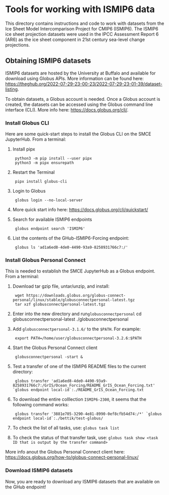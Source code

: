 # Tools for working with ISMIP6 data
This directory contains instructions and code to work with datasets from the Ice Sheet Model Intercomparison Project for CMIP6 (ISMIP6). The ISMIP6 ice sheet projection datasets were used in the IPCC Assessment Report 6 (AR6) as the ice sheet component in 21st century sea-level change projections.

## Obtaining ISMIP6 datasets
ISMIP6 datasets are hosted by the University at Buffalo and available for download using Globus APIs. More information can be found here: https://theghub.org/2022-07-29-23-00-23/2022-07-29-23-01-39/dataset-listing.

To obtain datasets, a Globus account is needed. Once a Globus account is created, the datasets can be accessed using the Globus command line interface (CLI). More info here: https://docs.globus.org/cli/. 


### Install Globus CLI
Here are some quick-start steps to install the Globus CLI on the SMCE JupyterHub. From a terminal:
1. Install pipx

        python3 -m pip install --user pipx
        python3 -m pipx ensurepath

1. Restart the Terminal
        
        pipx install globus-cli

1. Login to Globus

        globus login --no-local-server

1. More quick start info here: https://docs.globus.org/cli/quickstart/

1. Search for available ISMIP6 endpoints

        globus endpoint search 'ISMIP6'

1. List the contents of the GHub-ISMIP6-Forcing endpoint:

        globus ls 'ad1a6ed8-4de0-4490-93a9-8258931766c7:/'

### Install Globus Personal Connect
This is needed to establish the SMCE JupyterHub as a Globus endpoint. From a terminal:

1. Download tar gzip file, untar/unzip, and install:

        wget https://downloads.globus.org/globus-connect-personal/linux/stable/globusconnectpersonal-latest.tgz
        tar xzf globusconnectpersonal-latest.tgz
   
1. Enter into the new directory and run`globusconnectpersonal`
        cd globusconnectpersonal-latest
        ./globusconnectpersonal 

1. Add ```globusconnectpersonal-3.1.6/``` to the ```$PATH```. For example:

        export PATH=/home/user/globusconnectpersonal-3.2.6:$PATH
  
1. Start the Globus Personal Connect client

        globusconnectpersonal -start &

1. Test a transfer of one of the ISMIP6 README files to the current directory:

        globus transfer 'ad1a6ed8-4de0-4490-93a9-8258931766c7:/GrIS/Ocean_Forcing/README_GrIS_Ocean_Forcing.txt' `globus endpoint local-id`:./README_GrIS_Ocean_Forcing.txt

1. To download the entire colllection `ISMIP6-2300`, it seems that the following command works:

        globus transfer '3881e705-3290-4e81-8990-0ef8cfb54d74:/*' `globus endpoint local-id`:./bettik/test-globus/

1. To check the list of all tasks, use: ```globus task list```
1. To check the status of that transfer task, use: ```globus task show <task ID that is output by the transfer command>```

More info anout the Globus Personal Connect client here: https://docs.globus.org/how-to/globus-connect-personal-linux/

### Download ISMIP6 datasets
Now, you are ready to download any ISMIP6 datasets that are available on the GHub endpoint!
